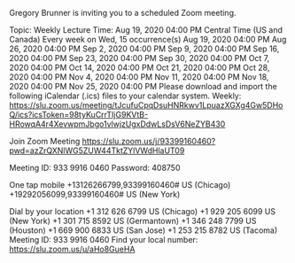 Gregory Brunner is inviting you to a scheduled Zoom meeting.

Topic: Weekly Lecture
Time: Aug 19, 2020 04:00 PM Central Time (US and Canada)
        Every week on Wed, 15 occurrence(s)
        Aug 19, 2020 04:00 PM
        Aug 26, 2020 04:00 PM
        Sep 2, 2020 04:00 PM
        Sep 9, 2020 04:00 PM
        Sep 16, 2020 04:00 PM
        Sep 23, 2020 04:00 PM
        Sep 30, 2020 04:00 PM
        Oct 7, 2020 04:00 PM
        Oct 14, 2020 04:00 PM
        Oct 21, 2020 04:00 PM
        Oct 28, 2020 04:00 PM
        Nov 4, 2020 04:00 PM
        Nov 11, 2020 04:00 PM
        Nov 18, 2020 04:00 PM
        Nov 25, 2020 04:00 PM
Please download and import the following iCalendar (.ics) files to your calendar system.
Weekly: https://slu.zoom.us/meeting/tJcufuCpqDsuHNRkwv1LpuazXGXg4Gw5DHoQ/ics?icsToken=98tyKuCrrTIjG9KVtB-HRowqA4r4XevwpmJbgo1vlwjzUgxDdwLsDsV6NeZYB430

Join Zoom Meeting
https://slu.zoom.us/j/93399160460?pwd=azZrQXNlWG5ZUW44TktZYlVWdHlaUT09

Meeting ID: 933 9916 0460
Password: 408750

One tap mobile
+13126266799,93399160460# US (Chicago)
+19292056099,93399160460# US (New York)

Dial by your location
        +1 312 626 6799 US (Chicago)
        +1 929 205 6099 US (New York)
        +1 301 715 8592 US (Germantown)
        +1 346 248 7799 US (Houston)
        +1 669 900 6833 US (San Jose)
        +1 253 215 8782 US (Tacoma)
Meeting ID: 933 9916 0460
Find your local number: https://slu.zoom.us/u/aHo8GueHA